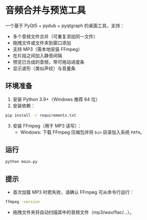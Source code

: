 # 音频合并与预览工具

一个基于 PyQt5 + pydub + pyqtgraph 的桌面工具，支持：
- 多个音频文件合并（可重复添加同一文件）
- 拖拽文件或文件夹到窗口添加
- 支持 MP3（需本地安装 FFmpeg）
- 在片段之间加入静音间隔
- 预览已合成的音频，带可拖动进度条
- 显示波形（类似声纹）与音量条

## 环境准备
1. 安装 Python 3.9+（Windows 推荐 64 位）
2. 安装依赖：
```bash
pip install -r requirements.txt
```
3. 安装 FFmpeg（用于 MP3 读写）：
   - Windows: 下载 FFmpeg 压缩包并将 `bin` 目录加入系统 `PATH`。

## 运行
```bash
python main.py
```

## 提示
- 首次加载 MP3 时若失败，请确认 FFmpeg 可从命令行运行：
```bash
ffmpeg -version
```
- 拖拽文件夹将自动扫描其中的音频文件（mp3/wav/flac/...）。
